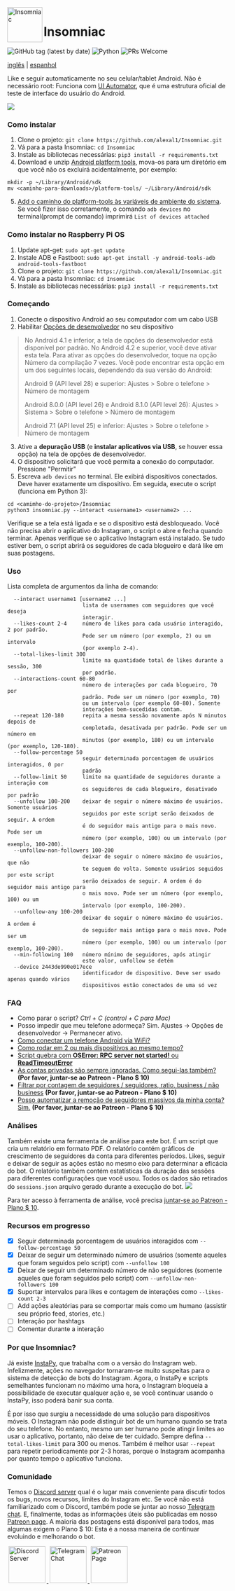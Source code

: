<img align="left" width="80" height="80" src="https://raw.githubusercontent.com/alexal1/Insomniac/master/res/icon.jpg" alt="Insomniac">

# Insomniac
![GitHub tag (latest by date)](https://img.shields.io/github/v/tag/alexal1/Insomniac?label=latest%20version)
![Python](https://img.shields.io/badge/built%20with-Python3-red.svg)
![PRs Welcome](https://img.shields.io/badge/PRs-welcome-brightgreen.svg?style=flat)

[inglês](https://github.com/alexal1/Insomniac/blob/master/README.md) | [espanhol](https://github.com/alexal1/Insomniac/blob/master/res/README_es.md)

Like e seguir automaticamente no seu celular/tablet Android. Não é necessário root: Funciona com [UI Automator](https://developer.android.com/training/testing/ui-automator), que é uma estrutura oficial de teste de interface do usuário do Android.

<img src="https://raw.githubusercontent.com/alexal1/Insomniac/master/res/demo.gif">

### Como instalar
1. Clone o projeto: `git clone https://github.com/alexal1/Insomniac.git`
2. Vá para a pasta Insomniac: `cd Insomniac`
3. Instale as bibliotecas necessárias: `pip3 install -r requirements.txt`
4. Download e unzip [Android platform tools](https://developer.android.com/studio/releases/platform-tools), mova-os para um diretório em que você não os excluirá acidentalmente, por exemplo:
```
mkdir -p ~/Library/Android/sdk
mv <caminho-para-downloads>/platform-tools/ ~/Library/Android/sdk
```
5. [Add o caminho do platform-tools às variáveis de ambiente do sistema](https://github.com/alexal1/Insomniac/wiki/Add-o-caminho-do-platform-tools-as-variaveis-de-ambiente-do-sistema-pt_BR). Se você fizer isso corretamente, o comando `adb devices` no terminal(prompt de comando) imprimirá `List of devices attached`

### Como instalar no Raspberry Pi OS
1. Update apt-get: `sudo apt-get update`
2. Instale ADB e Fastboot: `sudo apt-get install -y android-tools-adb android-tools-fastboot`
3. Clone o projeto: `git clone https://github.com/alexal1/Insomniac.git`
4. Vá para a pasta Insomniac: `cd Insomniac`
5. Instale as bibliotecas necessárias: `pip3 install -r requirements.txt`

### Começando
1. Conecte o dispositivo Android ao seu computador com um cabo USB
2. Habilitar [Opções de desenvolvedor](https://developer.android.com/studio/debug/dev-options?hl=pt-br) no seu dispositivo
>No Android 4.1 e inferior, a tela de opções do desenvolvedor está disponível por padrão. No Android 4.2 e superior, você deve ativar esta tela. Para ativar as opções do desenvolvedor, toque na opção Número da compilação 7 vezes. Você pode encontrar esta opção em um dos seguintes locais, dependendo da sua versão do Android:
>
> Android 9 (API level 28) e superior: Ajustes > Sobre o telefone > Número de montagem
>
> Android 8.0.0 (API level 26) e Android 8.1.0 (API level 26): Ajustes > Sistema > Sobre o telefone > Número de montagem
>
> Android 7.1 (API level 25) e inferior: Ajustes > Sobre o telefone > Número de montagem
3. Ative a **depuração USB** (e **instalar aplicativos via USB**, se houver essa opção) na tela de opções de desenvolvedor.
4. O dispositivo solicitará que você permita a conexão do computador. Pressione "Permitir"
5. Escreva `adb devices` no terminal. Ele exibirá dispositivos conectados. Deve haver exatamente um dispositivo. Em seguida, execute o script (funciona em Python 3):
```
cd <camimho-do-projeto>/Insomniac
python3 insomniac.py --interact <username1> <username2> ...
```
Verifique se a tela está ligada e se o dispositivo está desbloqueado. Você não precisa abrir o aplicativo do Instagram, o script o abre e fecha quando terminar. Apenas verifique se o aplicativo Instagram está instalado. Se tudo estiver bem, o script abrirá os seguidores de cada blogueiro e dará like em suas postagens.

### Uso
Lista completa de argumentos da linha de comando:
```
  --interact username1 [username2 ...]
                        lista de usernames com seguidores que você deseja
                        interagir.
  --likes-count 2-4     número de likes para cada usuário interagido, 2 por padrão.
                        Pode ser um número (por exemplo, 2) ou um intervalo
                        (por exemplo 2-4).
  --total-likes-limit 300
                        limite na quantidade total de likes durante a sessão, 300
                        por padrão.
  --interactions-count 60-80
                        número de interações por cada blogueiro, 70 por
                        padrão. Pode ser um número (por exemplo, 70)
                        ou um intervalo (por exemplo 60-80). Somente 
                        interações bem-sucedidas contam.
  --repeat 120-180      repita a mesma sessão novamente após N minutos depois de
                        completada, desativada por padrão. Pode ser um número em
                        minutos (por exemplo, 180) ou um intervalo (por exemplo, 120-180).
  --follow-percentage 50
                        seguir determinada porcentagem de usuários interagidos, 0 por
                        padrão
  --follow-limit 50     limite na quantidade de seguidores durante a interação com
                        os seguidores de cada blogueiro, desativado por padrão
  --unfollow 100-200    deixar de seguir o número máximo de usuários. Somente usuários
                        seguidos por este script serão deixados de seguir. A ordem
                        é do seguidor mais antigo para o mais novo. Pode ser um
                        número (por exemplo, 100) ou um intervalo (por exemplo, 100-200).
  --unfollow-non-followers 100-200
                        deixar de seguir o número máximo de usuários, que não
                        te seguem de volta. Somente usuários seguidos por este script
                        serão deixados de seguir. A ordem é do seguidor mais antigo para
                        o mais novo. Pode ser um número (por exemplo, 100) ou um
                        intervalo (por exemplo, 100-200).
  --unfollow-any 100-200
                        deixar de seguir o número máximo de usuários. A ordem é
                        do seguidor mais antigo para o mais novo. Pode ser um
                        número (por exemplo, 100) ou um intervalo (por exemplo, 100-200).
  --min-following 100   número mínimo de seguidores, após atingir
                        este valor, unfollow se detém
  --device 2443de990e017ece
                        identificador de dispositivo. Deve ser usado apenas quando vários
                        dispositivos estão conectados de uma só vez
```

### FAQ
- Como parar o script? _Ctrl + C (control + C para Mac)_
- Posso impedir que meu telefone adormeça? Sim. Ajustes -> Opções de desenvolvedor -> Permanecer ativo.
- [Como conectar um telefone Android via WiFi?](https://www.patreon.com/posts/connect-android-38655552)
- [Como rodar em 2 ou mais dispositivos ao mesmo tempo?](https://www.patreon.com/posts/38683736)
- [Script quebra com **OSError: RPC server not started!** ou **ReadTimeoutError**](https://www.patreon.com/posts/problems-with-to-38702683)
- [As contas privadas são sempre ignoradas. Como segui-las também?](https://www.patreon.com/posts/enable-private-39097751) **(Por favor, juntar-se ao Patreon - Plano $ 10)**
- [Filtrar por contagem de seguidores / seguidores, ratio, business / não business](https://www.patreon.com/posts/38826184) **(Por favor, juntar-se ao Patreon - Plano $ 10)**
- [Posso automatizar a remoção de seguidores massivos da minha conta? Sim.](https://www.patreon.com/posts/40514622) **(Por favor, juntar-se ao Patreon - Plano $ 10)**

### Análises 
Também existe uma ferramenta de análise para este bot. É um script que cria um relatório em formato PDF. O relatório contém gráficos de crescimento de seguidores da conta para diferentes períodos. Likes, seguir e deixar de seguir as ações estão no mesmo eixo para determinar a eficácia do bot. O relatório também contém estatísticas da duração das sessões para diferentes configurações que você usou. Todos os dados são retirados do `sessions.json` arquivo gerado durante a execução do bot.
<img src="https://raw.githubusercontent.com/alexal1/Insomniac/master/res/analytics_sample.png">

Para ter acesso à ferramenta de análise, você precisa [juntar-se ao Patreon - Plano $ 10](https://www.patreon.com/insomniac_bot).

### Recursos em progresso
- [x] Seguir determinada porcentagem de usuários interagidos com `--follow-percentage 50`
- [x] Deixar de seguir um determinado número de usuários (somente aqueles que foram seguidos pelo script) com `--unfollow 100`
- [x] Deixar de seguir um determinado número de não seguidores (somente aqueles que foram seguidos pelo script) com `--unfollow-non-followers 100`
- [x] Suportar intervalos para likes e contagem de interações como `--likes-count 2-3`
- [ ] Add ações aleatórias para se comportar mais como um humano (assistir seu próprio feed, stories, etc.)
- [ ] Interação por hashtags
- [ ] Comentar durante a interação

### Por que Insomniac?
Já existe [InstaPy](https://github.com/timgrossmann/InstaPy), que trabalha com o a versão do Instagram web. Infelizmente, ações no navegador tornaram-se muito suspeitas para o sistema de detecção de bots do Instagram. Agora, o InstaPy e scripts semelhantes funcionam no máximo uma hora, o Instagram bloqueia a possibilidade de executar qualquer ação e, se você continuar usando o InstaPy, isso poderá banir sua conta.

É por isso que surgiu a necessidade de uma solução para dispositivos móveis. O Instagram não pode distinguir bot de um humano quando se trata do seu telefone. No entanto, mesmo um ser humano pode atingir limites ao usar o aplicativo, portanto, não deixe de ter cuidado. Sempre defina `--total-likes-limit` para 300 ou menos. Também é melhor usar `--repeat` para repetir periodicamente por 2-3 horas, porque o Instagram acompanha por quanto tempo o aplicativo funciona.

### Comunidade
Temos o [Discord server](https://discord.gg/59pUYCw) qual é o lugar mais conveniente para discutir todos os bugs, novos recursos, limites do Instagram etc. Se você não está familiarizado com o Discord, também pode se juntar ao nosso [Telegram chat](https://t.me/insomniac_chat). E, finalmente, todas as informações úteis são publicadas em nosso [Patreon page](https://www.patreon.com/insomniac_bot). A maioria das postagens está disponível para todos, mas algumas exigem o Plano $ 10: Esta é a nossa maneira de continuar evoluindo e melhorando o bot.

<p>
  <a href="https://discord.gg/59pUYCw">
    <img hspace="3" alt="Discord Server" src="https://raw.githubusercontent.com/alexal1/Insomniac/master/res/discord.png" height=84/>
  </a>
  <a href="https://t.me/insomniac_chat">
    <img hspace="3" alt="Telegram Chat" src="https://raw.githubusercontent.com/alexal1/Insomniac/master/res/telegram.png" height=84/>
  </a>
  <a href="https://www.patreon.com/insomniac_bot">
    <img hspace="3" alt="Patreon Page" src="https://raw.githubusercontent.com/alexal1/Insomniac/master/res/patreon.png" height=84/>
  </a>
</p>

